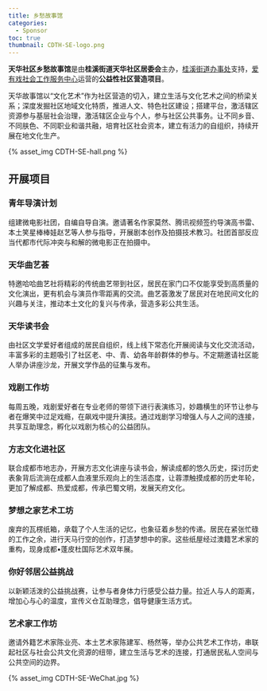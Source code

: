```yaml
---
title: 乡愁故事馆
categories:
  - Sponsor
toc: true
thumbnail: CDTH-SE-logo.png
---
```


**天华社区乡愁故事馆**是由**桂溪街道天华社区居委会**主办，[桂溪街道办事处][1]支持，[爱有戏社会工作服务中心][2]运营的**公益性社区营造项目**。

天华故事馆以“文化艺术”作为社区营造的切入，建立生活与文化艺术之间的桥梁关系；深度发掘社区地域文化特质，推进人文、特色社区建设；搭建平台，激活辖区资源参与基层社会治理，激活辖区企业与个人，参与社区公共事务。让不同乡音、不同肤色、不同职业和谐共融，培育社区社会资本，建立有活力的自组织，持续开展在地文化生产。

<!-- more -->

{% asset_img CDTH-SE-hall.png %}

## 开展项目

### 青年导演计划

组建微电影社团，自编自导自演。邀请著名作家莫然、腾讯视频签约导演高书雷、本土笑星棒棒娃赵艺等人参与指导，开展剧本创作及拍摄技术教习。社团首部反应当代都市代际冲突与和解的微电影正在拍摄中。

### 天华曲艺荟

特邀哈哈曲艺社将精彩的传统曲艺带到社区，居民在家门口不仅能享受到高质量的文化演出，更有机会与演员作零距离的交流。曲艺荟激发了居民对在地民间文化的兴趣与关注，推动本土文化的复兴与传承，营造多彩公共生活。

### 天华读书会

由社区文学爱好者组成的居民自组织，线上线下常态化开展阅读与文化交流活动，丰富多彩的主题吸引了社区老、中、青、幼各年龄群体的参与。不定期邀请社区能人举办讲座沙龙，开展文学作品的征集与发布。

### 戏剧工作坊

每周五晚，戏剧爱好者在专业老师的带领下进行表演练习，妙趣横生的环节让参与者在爆笑中过足戏瘾，在飙戏中提升演技。通过戏剧学习增强人与人之间的连接，共享互助理念，孵化以戏剧为核心的公益团队。

### 方志文化进社区

联合成都市地志办，开展方志文化讲座与读书会，解读成都的悠久历史，探讨历史表象背后流淌在成都人血液里乐观向上的生活态度，让蓉漂触摸成都的历史年轮，更加了解成都、热爱成都，传承巴蜀文明，发展天府文化。

### 梦想之家艺术工坊

废弃的瓦楞纸箱，承载了个人生活的记忆，也象征着乡愁的传递。居民在紧张忙碌的工作之余，进行天马行空的创作，打造梦想中的家。这些纸屋经过澳籍艺术家的重构，现身成都•蓬皮杜国际艺术双年展。

### 你好邻居公益挑战

以新颖活泼的公益挑战赛，让参与者身体力行感受公益力量。拉近人与人的距离，增加心与心的温度，宣传义仓互助理念，倡导健康生活方式。

### 艺术家工作坊

邀请外籍艺术家陈业亮、本土艺术家陈建军、杨然等，举办公共艺术工作坊，串联起社区与社会公共文化资源的纽带，建立生活与艺术的连接，打通居民私人空间与公共空间的边界。

{% asset_img CDTH-SE-WeChat.jpg %}

[1]: http://jcpt.chengdu.gov.cn/gaoxinqu/guixijiedao/
[2]: http://blog.sina.com.cn/iyousheayx
